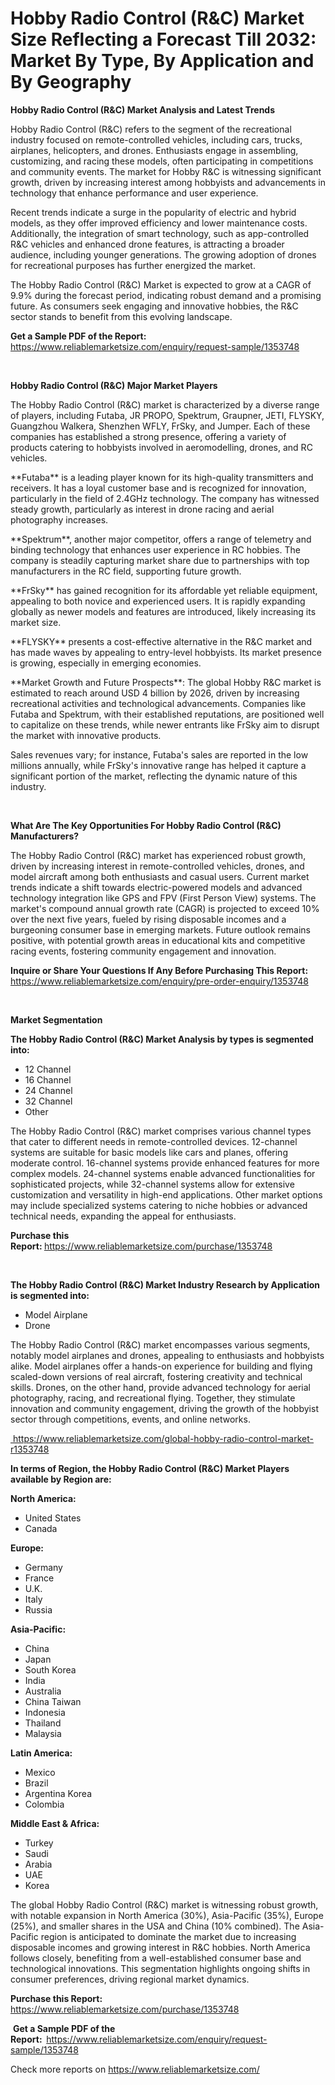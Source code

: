 <p><h1>Hobby Radio Control (R&C) Market Size Reflecting a Forecast Till 2032: Market By Type, By Application and By Geography</h1></p><p><strong>Hobby Radio Control (R&C) Market Analysis and Latest Trends</strong></p>
<p><p>Hobby Radio Control (R&C) refers to the segment of the recreational industry focused on remote-controlled vehicles, including cars, trucks, airplanes, helicopters, and drones. Enthusiasts engage in assembling, customizing, and racing these models, often participating in competitions and community events. The market for Hobby R&C is witnessing significant growth, driven by increasing interest among hobbyists and advancements in technology that enhance performance and user experience. </p><p>Recent trends indicate a surge in the popularity of electric and hybrid models, as they offer improved efficiency and lower maintenance costs. Additionally, the integration of smart technology, such as app-controlled R&C vehicles and enhanced drone features, is attracting a broader audience, including younger generations. The growing adoption of drones for recreational purposes has further energized the market. </p><p>The Hobby Radio Control (R&C) Market is expected to grow at a CAGR of 9.9% during the forecast period, indicating robust demand and a promising future. As consumers seek engaging and innovative hobbies, the R&C sector stands to benefit from this evolving landscape.</p></p>
<p><strong>Get a Sample PDF of the Report:&nbsp;</strong> <a href="https://www.reliablemarketsize.com/enquiry/request-sample/1353748?utm_campaign=2005&utm_medium=2&utm_source=Github&utm_content=ia&utm_term=10022025&utm_id=hobby-radio-control-rc">https://www.reliablemarketsize.com/enquiry/request-sample/1353748</a></p>
<p>&nbsp;</p>
<p><strong>Hobby Radio Control (R&C) Major Market Players</strong></p>
<p><p>The Hobby Radio Control (R&C) market is characterized by a diverse range of players, including Futaba, JR PROPO, Spektrum, Graupner, JETI, FLYSKY, Guangzhou Walkera, Shenzhen WFLY, FrSky, and Jumper. Each of these companies has established a strong presence, offering a variety of products catering to hobbyists involved in aeromodelling, drones, and RC vehicles.</p><p>**Futaba** is a leading player known for its high-quality transmitters and receivers. It has a loyal customer base and is recognized for innovation, particularly in the field of 2.4GHz technology. The company has witnessed steady growth, particularly as interest in drone racing and aerial photography increases.</p><p>**Spektrum**, another major competitor, offers a range of telemetry and binding technology that enhances user experience in RC hobbies. The company is steadily capturing market share due to partnerships with top manufacturers in the RC field, supporting future growth.</p><p>**FrSky** has gained recognition for its affordable yet reliable equipment, appealing to both novice and experienced users. It is rapidly expanding globally as newer models and features are introduced, likely increasing its market size.</p><p>**FLYSKY** presents a cost-effective alternative in the R&C market and has made waves by appealing to entry-level hobbyists. Its market presence is growing, especially in emerging economies.</p><p>**Market Growth and Future Prospects**: The global Hobby R&C market is estimated to reach around USD 4 billion by 2026, driven by increasing recreational activities and technological advancements. Companies like Futaba and Spektrum, with their established reputations, are positioned well to capitalize on these trends, while newer entrants like FrSky aim to disrupt the market with innovative products.</p><p>Sales revenues vary; for instance, Futaba's sales are reported in the low millions annually, while FrSky's innovative range has helped it capture a significant portion of the market, reflecting the dynamic nature of this industry.</p></p>
<p>&nbsp;</p>
<p><strong>What Are The Key Opportunities For Hobby Radio Control (R&C) Manufacturers?</strong></p>
<p><p>The Hobby Radio Control (R&C) market has experienced robust growth, driven by increasing interest in remote-controlled vehicles, drones, and model aircraft among both enthusiasts and casual users. Current market trends indicate a shift towards electric-powered models and advanced technology integration like GPS and FPV (First Person View) systems. The market's compound annual growth rate (CAGR) is projected to exceed 10% over the next five years, fueled by rising disposable incomes and a burgeoning consumer base in emerging markets. Future outlook remains positive, with potential growth areas in educational kits and competitive racing events, fostering community engagement and innovation.</p></p>
<p><strong>Inquire or Share Your Questions If Any Before Purchasing This Report:</strong> <a href="https://www.reliablemarketsize.com/enquiry/pre-order-enquiry/1353748?utm_campaign=2005&utm_medium=2&utm_source=Github&utm_content=ia&utm_term=10022025&utm_id=hobby-radio-control-rc">https://www.reliablemarketsize.com/enquiry/pre-order-enquiry/1353748</a></p>
<p>&nbsp;</p>
<p><strong>Market Segmentation</strong></p>
<p><strong>The Hobby Radio Control (R&C) Market Analysis by types is segmented into:</strong></p>
<p><ul><li>12 Channel</li><li>16 Channel</li><li>24 Channel</li><li>32 Channel</li><li>Other</li></ul></p>
<p><p>The Hobby Radio Control (R&C) market comprises various channel types that cater to different needs in remote-controlled devices. 12-channel systems are suitable for basic models like cars and planes, offering moderate control. 16-channel systems provide enhanced features for more complex models. 24-channel systems enable advanced functionalities for sophisticated projects, while 32-channel systems allow for extensive customization and versatility in high-end applications. Other market options may include specialized systems catering to niche hobbies or advanced technical needs, expanding the appeal for enthusiasts.</p></p>
<p><strong>Purchase this Report:&nbsp;</strong><a href="https://www.reliablemarketsize.com/purchase/1353748?utm_campaign=2005&utm_medium=2&utm_source=Github&utm_content=ia&utm_term=10022025&utm_id=hobby-radio-control-rc">https://www.reliablemarketsize.com/purchase/1353748</a></p>
<p>&nbsp;</p>
<p><strong>The Hobby Radio Control (R&C) Market Industry Research by Application is segmented into:</strong></p>
<p><ul><li>Model Airplane</li><li>Drone</li></ul></p>
<p><p>The Hobby Radio Control (R&C) market encompasses various segments, notably model airplanes and drones, appealing to enthusiasts and hobbyists alike. Model airplanes offer a hands-on experience for building and flying scaled-down versions of real aircraft, fostering creativity and technical skills. Drones, on the other hand, provide advanced technology for aerial photography, racing, and recreational flying. Together, they stimulate innovation and community engagement, driving the growth of the hobbyist sector through competitions, events, and online networks.</p></p>
<p><a href="https://www.reliablemarketsize.com/global-hobby-radio-control-market-r1353748?utm_campaign=2005&utm_medium=2&utm_source=Github&utm_content=ia&utm_term=10022025&utm_id=hobby-radio-control-rc">&nbsp;https://www.reliablemarketsize.com/global-hobby-radio-control-market-r1353748</a></p>
<p><strong>In terms of Region, the Hobby Radio Control (R&C) Market Players available by Region are:</strong></p>
<p>
    <p> <strong> North America: </strong>
        <ul>
            <li>United States</li>
            <li>Canada</li>
        </ul>
        </p> 
    <p> <strong> Europe: </strong>
        <ul>
            <li>Germany</li>
            <li>France</li>
            <li>U.K.</li>
            <li>Italy</li>
            <li>Russia</li>
        </ul>
        </p> 
    <p> <strong> Asia-Pacific: </strong>
        <ul>
            <li>China</li>
            <li>Japan</li>
            <li>South Korea</li>
            <li>India</li>
            <li>Australia</li>
            <li>China Taiwan</li>
            <li>Indonesia</li>
            <li>Thailand</li>
            <li>Malaysia</li>
        </ul>
        </p> 
    <p> <strong> Latin America: </strong>
        <ul>
            <li>Mexico</li>
            <li>Brazil</li>
            <li>Argentina Korea</li>
            <li>Colombia</li>
        </ul>
        </p> 
    <p> <strong> Middle East & Africa: </strong>
        <ul>
            <li>Turkey</li>
            <li>Saudi</li>
            <li>Arabia</li>
            <li>UAE</li>
            <li>Korea</li>
        </ul>
    </p>
    </p>
<p><p>The global Hobby Radio Control (R&C) market is witnessing robust growth, with notable expansion in North America (30%), Asia-Pacific (35%), Europe (25%), and smaller shares in the USA and China (10% combined). The Asia-Pacific region is anticipated to dominate the market due to increasing disposable incomes and growing interest in R&C hobbies. North America follows closely, benefiting from a well-established consumer base and technological innovations. This segmentation highlights ongoing shifts in consumer preferences, driving regional market dynamics.</p></p>
<p><strong>Purchase this Report: </strong><a href="https://www.reliablemarketsize.com/purchase/1353748?utm_campaign=2005&utm_medium=2&utm_source=Github&utm_content=ia&utm_term=10022025&utm_id=hobby-radio-control-rc">https://www.reliablemarketsize.com/purchase/1353748</a></p>
<p>&nbsp;<strong>Get a Sample PDF of the Report:&nbsp;&nbsp;</strong><a href="https://www.reliablemarketsize.com/enquiry/request-sample/1353748?utm_campaign=2005&utm_medium=2&utm_source=Github&utm_content=ia&utm_term=10022025&utm_id=hobby-radio-control-rc">https://www.reliablemarketsize.com/enquiry/request-sample/1353748</a></p>
<p><strong></strong></p>
<p>Check more reports on <a href="https://www.reliablemarketsize.com/?utm_campaign=2005&utm_medium=2&utm_source=Github&utm_content=ia&utm_term=10022025&utm_id=hobby-radio-control-rc">https://www.reliablemarketsize.com/</a></p>